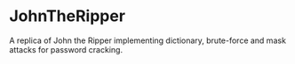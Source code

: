 # JohnTheRipper
A replica of John the Ripper implementing dictionary, brute-force and mask attacks for password cracking.
